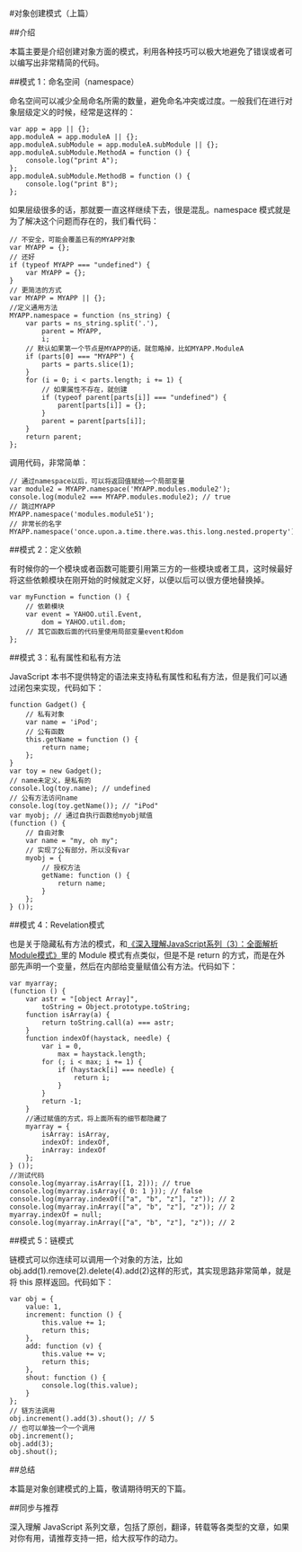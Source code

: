 #对象创建模式（上篇）

##介绍

本篇主要是介绍创建对象方面的模式，利用各种技巧可以极大地避免了错误或者可以编写出非常精简的代码。

##模式 1：命名空间（namespace）

命名空间可以减少全局命名所需的数量，避免命名冲突或过度。一般我们在进行对象层级定义的时候，经常是这样的：

```
var app = app || {};
app.moduleA = app.moduleA || {};
app.moduleA.subModule = app.moduleA.subModule || {};
app.moduleA.subModule.MethodA = function () {
    console.log("print A");
};
app.moduleA.subModule.MethodB = function () {
    console.log("print B");
};
```

如果层级很多的话，那就要一直这样继续下去，很是混乱。namespace 模式就是为了解决这个问题而存在的，我们看代码：

```
// 不安全，可能会覆盖已有的MYAPP对象
var MYAPP = {};
// 还好
if (typeof MYAPP === "undefined") {
    var MYAPP = {};
}
// 更简洁的方式
var MYAPP = MYAPP || {};  
//定义通用方法
MYAPP.namespace = function (ns_string) {
    var parts = ns_string.split('.'),
        parent = MYAPP,
        i;  
    // 默认如果第一个节点是MYAPP的话，就忽略掉，比如MYAPP.ModuleA
    if (parts[0] === "MYAPP") {
        parts = parts.slice(1);
    }  
    for (i = 0; i < parts.length; i += 1) {
        // 如果属性不存在，就创建
        if (typeof parent[parts[i]] === "undefined") {
            parent[parts[i]] = {};
        }
        parent = parent[parts[i]];
    }
    return parent;
};
```

调用代码，非常简单：

```
// 通过namespace以后，可以将返回值赋给一个局部变量
var module2 = MYAPP.namespace('MYAPP.modules.module2');
console.log(module2 === MYAPP.modules.module2); // true  
// 跳过MYAPP
MYAPP.namespace('modules.module51');  
// 非常长的名字
MYAPP.namespace('once.upon.a.time.there.was.this.long.nested.property');
```
##模式 2：定义依赖

有时候你的一个模块或者函数可能要引用第三方的一些模块或者工具，这时候最好将这些依赖模块在刚开始的时候就定义好，以便以后可以很方便地替换掉。

```
var myFunction = function () {
    // 依赖模块
    var event = YAHOO.util.Event,
        dom = YAHOO.util.dom;  
    // 其它函数后面的代码里使用局部变量event和dom
};
```

##模式 3：私有属性和私有方法

JavaScript 本书不提供特定的语法来支持私有属性和私有方法，但是我们可以通过闭包来实现，代码如下：

```
function Gadget() {
    // 私有对象
    var name = 'iPod';
    // 公有函数
    this.getName = function () {
        return name;
    };
}
var toy = new Gadget();  
// name未定义，是私有的
console.log(toy.name); // undefined  
// 公有方法访问name
console.log(toy.getName()); // "iPod"  
var myobj; // 通过自执行函数给myobj赋值
(function () {
    // 自由对象
    var name = "my, oh my";  
    // 实现了公有部分，所以没有var
    myobj = {
        // 授权方法
        getName: function () {
            return name;
        }
    };
} ());
```

##模式 4：Revelation模式

也是关于隐藏私有方法的模式，和[《深入理解JavaScript系列（3）：全面解析Module模式》](http://www.cnblogs.com/TomXu/archive/2011/12/30/2288372.html)里的 Module 模式有点类似，但是不是 return 的方式，而是在外部先声明一个变量，然后在内部给变量赋值公有方法。代码如下：

```
var myarray;
(function () {
    var astr = "[object Array]",
        toString = Object.prototype.toString;  
    function isArray(a) {
        return toString.call(a) === astr;
    }  
    function indexOf(haystack, needle) {
        var i = 0,
            max = haystack.length;
        for (; i < max; i += 1) {
            if (haystack[i] === needle) {
                return i;
            }
        }
        return -1;
    }  
    //通过赋值的方式，将上面所有的细节都隐藏了
    myarray = {
        isArray: isArray,
        indexOf: indexOf,
        inArray: indexOf
    };
} ());  
//测试代码
console.log(myarray.isArray([1, 2])); // true
console.log(myarray.isArray({ 0: 1 })); // false
console.log(myarray.indexOf(["a", "b", "z"], "z")); // 2
console.log(myarray.inArray(["a", "b", "z"], "z")); // 2  
myarray.indexOf = null;
console.log(myarray.inArray(["a", "b", "z"], "z")); // 2
```

##模式 5：链模式

链模式可以你连续可以调用一个对象的方法，比如 obj.add(1).remove(2).delete(4).add(2)这样的形式，其实现思路非常简单，就是将 this 原样返回。代码如下：

```
var obj = {
    value: 1,
    increment: function () {
        this.value += 1;
        return this;
    },
    add: function (v) {
        this.value += v;
        return this;
    },
    shout: function () {
        console.log(this.value);
    }
};  
// 链方法调用
obj.increment().add(3).shout(); // 5  
// 也可以单独一个一个调用
obj.increment();
obj.add(3);
obj.shout();
```

##总结

本篇是对象创建模式的上篇，敬请期待明天的下篇。

##同步与推荐

深入理解 JavaScript 系列文章，包括了原创，翻译，转载等各类型的文章，如果对你有用，请推荐支持一把，给大叔写作的动力。